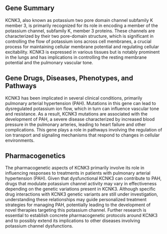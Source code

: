## Gene Summary
KCNK3, also known as potassium two pore domain channel subfamily K member 3, is primarily recognized for its role in encoding a member of the potassium channel, subfamily K, member 3 proteins. These channels are characterized by their two pore-domain structure, which is significant in controlling the flow of potassium ions across cell membranes, a crucial process for maintaining cellular membrane potential and regulating cellular excitability. KCNK3 is expressed in various tissues but is notably prominent in the lungs and has implications in controlling the resting membrane potential and the pulmonary vascular tone.

## Gene Drugs, Diseases, Phenotypes, and Pathways
KCNK3 has been implicated in several clinical conditions, primarily pulmonary arterial hypertension (PAH). Mutations in this gene can lead to dysregulated potassium ion flow, which in turn can influence vascular tone and resistance. As a result, KCNK3 mutations are associated with the development of PAH, a severe disease characterized by increased blood pressure in the pulmonary arteries, leading to heart failure and other complications. This gene plays a role in pathways involving the regulation of ion transport and signaling mechanisms that respond to changes in cellular environments.

## Pharmacogenetics
The pharmacogenetic aspects of KCNK3 primarily involve its role in influencing responses to treatments in patients with pulmonary arterial hypertension (PAH). Given that dysfunctional KCNK3 can contribute to PAH, drugs that modulate potassium channel activity may vary in effectiveness depending on the genetic variations present in KCNK3. Although specific drug interactions with KCNK3 genetic variants are still under investigation, understanding these relationships may guide personalized treatment strategies for managing PAH, potentially leading to the development of novel therapies targeting this potassium channel. Further research is essential to establish concrete pharmacogenetic protocols around KCNK3 and to possibly extend its implications to other diseases involving potassium channel dysfunctions.